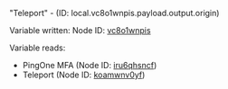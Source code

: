 "Teleport" - (ID: local.vc8o1wnpis.payload.output.origin)

Variable written:
Node ID: [vc8o1wnpis](../nodes/vc8o1wnpis.md)

Variable reads:
* PingOne MFA (Node ID: [iru6qhsncf](../nodes/iru6qhsncf.md))
* Teleport (Node ID: [koamwnv0yf](../nodes/koamwnv0yf.md))
